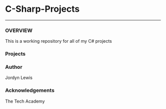 # C-Sharp-Projects
-----

### OVERVIEW  ###

<p> This is a working repository for all of my C# projects </p>
 
### Projects ###

 ### Author ###
 
 Jordyn Lewis
 
 ### Acknowledgements ###
 
 The Tech Academy

